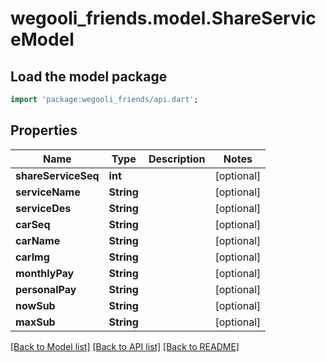# wegooli_friends.model.ShareServiceModel

## Load the model package

```dart
import 'package:wegooli_friends/api.dart';
```

## Properties

| Name                | Type       | Description | Notes      |
| ------------------- | ---------- | ----------- | ---------- |
| **shareServiceSeq** | **int**    |             | [optional] |
| **serviceName**     | **String** |             | [optional] |
| **serviceDes**      | **String** |             | [optional] |
| **carSeq**          | **String** |             | [optional] |
| **carName**         | **String** |             | [optional] |
| **carImg**          | **String** |             | [optional] |
| **monthlyPay**      | **String** |             | [optional] |
| **personalPay**     | **String** |             | [optional] |
| **nowSub**          | **String** |             | [optional] |
| **maxSub**          | **String** |             | [optional] |

[[Back to Model list]](../README.md#documentation-for-models)
[[Back to API list]](../README.md#documentation-for-api-endpoints)
[[Back to README]](../README.md)
